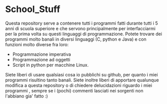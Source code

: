 # School_Stuff 

Questa repository serve a contenere tutti i programmi fatti durante tutti i 5 anni di scuola superiore e che servono principalmente per interfacciarmi per la prima volta su questi linguaggi di programmazione.
Potete trovare dei programmi molto banali in diversi linguaggi (C, python e Java) e con funzioni molto diverse fra loro:
- Programmazione imperativa
- Programmazione ad oggetti
- Script in python per macchine Linux.


Siete liberi di usare qualsiasi cosa io pubblichi su github, per quanto i miei programmi risultino tanto banali.
Siete inoltre liberi di apportare qualunque modifica a questa repository o di chiedere delucidazioni riguardo i miei programmi , sempre se i (pochi) commenti lasciati nei sorgenti non l'abbiano gia' fatto :)
